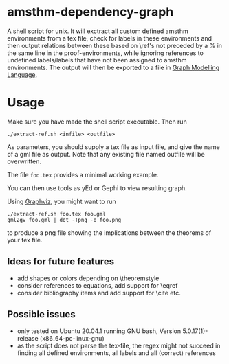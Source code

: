 # amsthm-dependency-graph
A shell script for unix. 
It will exctract all custom defined amsthm environments from
a tex file, check for labels in these environments and then
output relations between these based on \ref's not preceded
by a % in the same line in the proof-environments, while
ignoring references to undefined labels/labels that have not
been assigned to amsthm environments.
The output will then be exported to a file in
[Graph Modelling Language](https://en.wikipedia.org/wiki/Graph_Modelling_Language).

# Usage
Make sure you have made the shell script executable.
Then run
```
./extract-ref.sh <infile> <outfile>
```
As parameters, you should supply a tex file as input file, and give the name of a gml file as output. Note that any existing file named outfile will be overwritten.

The file `foo.tex` provides a minimal working example.

You can then use tools as yEd or Gephi to view resulting graph.

Using [Graphviz](https://graphviz.org/), you might want to run
```
./extract-ref.sh foo.tex foo.gml
gml2gv foo.gml | dot -Tpng -o foo.png
```
to produce a png file showing the implications between the theorems of your tex file.

## Ideas for future features
* add shapes or colors depending on \theoremstyle
* consider references to equations, add support for \eqref
* consider bibliography items and add support for \cite etc.

## Possible issues
* only tested on Ubuntu 20.04.1 running GNU bash, Version 5.0.17(1)-release (x86_64-pc-linux-gnu)
* as the script does not parse the tex-file, the regex might not succeed in finding all defined environments, all labels and all (correct) references

